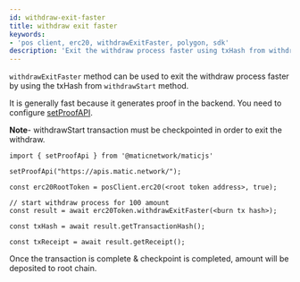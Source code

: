 ```yaml
---
id: withdraw-exit-faster
title: withdraw exit faster
keywords:
- 'pos client, erc20, withdrawExitFaster, polygon, sdk'
description: 'Exit the withdraw process faster using txHash from withdrawStart.'
---
```


`withdrawExitFaster` method can be used to exit the withdraw process faster by using the txHash from `withdrawStart` method.

It is generally fast because it generates proof in the backend. You need to configure [setProofAPI](/docs/develop/ethereum-polygon/matic-js/set-proof-api).

**Note**- withdrawStart transaction must be checkpointed in order to exit the withdraw.

```
import { setProofApi } from '@maticnetwork/maticjs'

setProofApi("https://apis.matic.network/");

const erc20RootToken = posClient.erc20(<root token address>, true);

// start withdraw process for 100 amount
const result = await erc20Token.withdrawExitFaster(<burn tx hash>);

const txHash = await result.getTransactionHash();

const txReceipt = await result.getReceipt();

```

Once the transaction is complete & checkpoint is completed, amount will be deposited to root chain.
